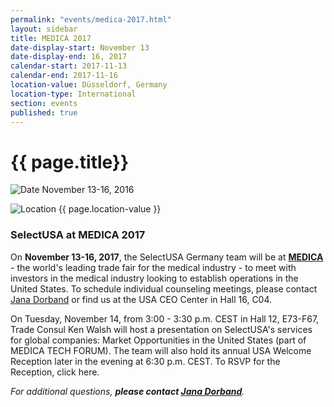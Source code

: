 ```yaml
---
permalink: "events/medica-2017.html"
layout: sidebar
title: MEDICA 2017
date-display-start: November 13
date-display-end: 16, 2017
calendar-start: 2017-11-13
calendar-end: 2017-11-16
location-value: Düsseldorf, Germany
location-type: International
section: events
published: true
---
```


# {{ page.title}}

![Date](https://google.github.io/material-design-icons/action/svg/design/ic_event_24px.svg "Date") November 13-16, 2016

![Location](http://google.github.io/material-design-icons/social/svg/design/ic_location_city_24px.svg "Location") {{ page.location-value }}

### SelectUSA at MEDICA 2017

On **November 13-16, 2017**, the SelectUSA Germany team will be at **[MEDICA](https://www.medica-tradefair.com/)** - the world's leading trade fair for the medical industry - to meet with investors in the medical industry looking to establish operations in the United States. To schedule individual counseling meetings, please contact [Jana Dorband](mailto:jana.dorband@trade.gov) or find us at the USA CEO Center in Hall 16, C04.

On Tuesday, November 14, from 3:00 - 3:30 p.m. CEST in Hall 12, E73-F67, Trade Consul Ken Walsh will host a presentation on SelectUSA's services for global companies: Market Opportunities in the United States (part of MEDICA TECH FORUM). The team will also hold its annual USA Welcome Reception later in the evening at 6:30 p.m. CEST. To RSVP for the Reception, click here.

_For additional questions, **please contact [Jana Dorband](mailto:jana.dorband@trade.gov)**._
